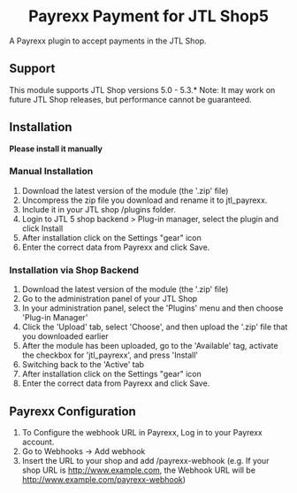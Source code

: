 <h1 align="center">Payrexx Payment for JTL Shop5</h1>

A Payrexx plugin to accept payments in the JTL Shop.

## Support
This module supports JTL Shop versions 5.0 - 5.3.*
Note: It may work on future JTL Shop releases, but performance cannot be guaranteed.

## Installation
**Please install it manually**
### Manual Installation
1. Download the latest version of the module (the '.zip' file)
2. Uncompress the zip file you download and rename it to jtl_payrexx.
3. Include it in your JTL shop /plugins folder.
4. Login to JTL 5 shop backend > Plug-in manager, select the plugin and click Install
5. After installation click on the Settings "gear" icon
6. Enter the correct data from Payrexx and click Save.

### Installation via Shop Backend
1. Download the latest version of the module (the '.zip' file)
2. Go to the administration panel of your JTL Shop
3. In your administration panel, select the 'Plugins' menu and then choose 'Plug-in Manager'
4. Click the 'Upload' tab, select 'Choose', and then upload the '.zip' file that you downloaded earlier
5. After the module has been uploaded, go to the 'Available' tag, activate the checkbox for 'jtl_payrexx', and press 'Install'
6. Switching back to the 'Active' tab 
7. After installation click on the Settings "gear" icon
8. Enter the correct data from Payrexx and click Save.

## Payrexx Configuration
 1. To Configure the webhook URL in Payrexx, Log in to your Payrexx account.
 2. Go to Webhooks -> Add webhook
 3. Insert the URL to your shop and add /payrexx-webhook (e.g. If your shop URL is http://www.example.com, the Webhook URL will be http://www.example.com/payrexx-webhook)
